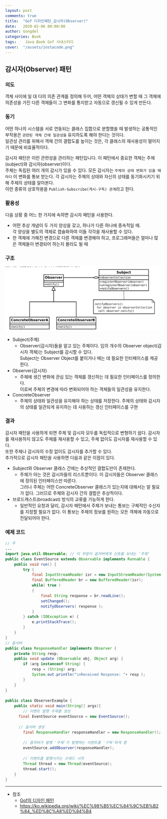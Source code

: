 ```yaml
---
layout: post
comments: true
title:  "Gof 디자인패턴_감시자(Observer)"
date:   2020-02-06 00:00:00
author: Gongdel
categories: Book
tags:	 Java Book Gof 사내스터디
cover:  "/assets/instacode.png"
---
```

## 감시자(Observer) 패턴
### 의도
객체 사이에 일 대 다의 의존 관계를 정의해 두어, 어떤 객체의 상태가 변할 때 그 객체에 의존성을 가진 다른 객체들이 그 변화를 통지받고 자동으로 갱신될 수 있게 만든다.
### 동기
어떤 하나의 시스템을 서로 연동되는 클래스 집합으로 분할했을 때 발생하는 공통적인 부작용은 `관련된 객체 간에 일관성을` 유지하도록 해야 한다는 것이다.  
일관성 관리를 위해서 객체 간의 결합도를 높이는 것은, 각 클래스의 재사용성이 떨어지기 때문에 비효율적이다.  

감시자 패턴은 이런 관련성을 관리하는 패턴입니다. 이 패턴에서 중요한 객체는 주체(subject)와 감시자(observer)이다.  
주체는 독립된 여러 개의 감시가 있을 수 있다. 모든 감시자는 `주체의 상태 변화가 있을 때마다` 이 변화를 통보 받는다. 각 감시자는 주체의 상태와 자신의 상태를 동기화시키기 위해 주체의 상태를 알아본다.  
이런 종류의 상호작용을 `Publish-Subscribe(게시-구독) 관계`라고 한다.

### 활용성  
다음 상황 중 어느 한 가지에 속하면 감시자 패턴을 사용한다.  
+ 어떤 추상 개념이 두 가지 양상을 갖고, 하나가 다른 하나에 종속적일 때.  
	각 양상을 별도의 객체로 캡슐화하여 이들 각각을 재사용할 수 있다.
+ 한 객체에 가해진 변경으로 다른 객체를 변경해야 하고, 프로그래머들은 얼마나 많은 객체들이 변경되어 하는지 몰라도 될 때

### 구조
![alt](/assets/gof/images/gof-design-patterns-observer.png)

+ Subject(주체)
	- Observer(감시자)들을 알고 있는 주체이다. 임의 개수의 Observer object(감시자 객체)는 Subject를 감시할 수 있다.  
		 Subject는 Observer Object를 붙이거나 떼는 데 필요한 인터페이스를 제공한다.
+ Observer(감시자)
	- 주체에 생긴 변화에 관심 있는 객체를 갱신하는 데 필요한 인터페이스를 정의한다.		
	이로써 주체의 변경에 따라 변화되어야 하는 객체들의 일관성을 유지한다.
+ ConcreteObserver
	- 주체의 상태와 일관성을 유지해야 하는 상태를 저장한다. 주체의 상태와 감시자의 상태를 일관되게 유지하는 데 사용하는 갱신 인터페이스를 구현
 
### 결과
감시자 패턴을 사용하게 되면 주체 및 감시자 모두를 독립적으로 변형하기 쉽다. 감시자를 재사용하지 않고도 주체를 재사용할 수 있고, 주체 없이도 감시자를 재사용할 수 있다.  
또한 주체나 감시자의 수정 없이도 감시자를 추가할 수 있다.  
추가적으로 감시자 패턴을 사용하면 다음과 같은 이점이 있다.
- Subject와 Observer 클래스 간에는 추상적인 결합도만이 존재한다.
	- 주체가 아는 것은 감시자들의 리스트뿐이다. 이 감시자들은 Observer 클래스에 정의된 인터페이스만 따른다.  
	그러나 주체는 어떤 ConcreteObserver 클래스가 있는지에 대해서는 알 필요가 없다. 그러므로 주체와 감시자 간의 결합은 추상적이다.
- 브로드캐스트(broadcast) 방식의 교류를 가능하게 한다.
	- 일반적인 요청과 달리, 감시자 패턴에서 주체가 보내는 통보는 구체적인 수신자를 지정할 필요가 없다. 이 통보는 주체의 정보를 원하는 모든 객체에 자동으로 전달되어야 한다.
### 예제 코드
~~~java
// 주
...
import java.util.Observable; // 이 부분이 옵저버에게 신호를 보내는 '주체'
public class EventSource extends Observable implements Runnable {
	public void run() {
		try {
		 	final InputStreamReader isr = new InputStreamReader(System.in);
			final BufferedReader br = new BufferedReader(isr);
			while( true )
			{
				final String response = br.readLine();
				setChanged();
				notifyObservers( response );
			}
		} catch (IOException e) {
			e.printStackTrace();
		}
	}
}
// 옵서버
public class ResponseHandler implements Observer {
	private String resp;
	public void update (Observable obj, Object arg) { 
		if (arg instanceof String) {
			resp = (String) arg;
			System.out.println("\nReceived Response: "+ resp ); 
		}
	}
}

public class ObserverExample {
	public static void main(String[] args){
		// 이벤트 발행 주체를 생성
	  final EventSource eventSource = new EventSource();
		
	  // 옵서버 생성
		final ResponseHandler responseHandler = new ResponseHandler();
		
		// 옵저버가 발행 '주체'가 발행하는 이벤트를 '구독'하게 함
		eventSource.addObserver(responseHandler);
		
		// 이벤트를 발행시키는 쓰레드 시작
		Thread thread = new Thread(eventSource);
		thread.start();
	}
}
~~~

---

- 참조
	+ [Gof의 디자인 패턴](https://www.google.com/search?newwindow=1&sxsrf=ACYBGNTM3TLPpNtM8XVERiP7AyPyLDi3sQ%3A1572758465286&ei=wWO-XfOOEcTGmAWs26i4Cw&q=gof%EC%9D%98+%EB%94%94%EC%9E%90%EC%9D%B8%ED%8C%A8%ED%84%B4&oq=gof&gs_l=psy-ab.1.1.35i39l2j0i67j0j0i131l4j0j0i131.1801221.1802149..1803884...0.1..0.188.465.0j3......0....1..gws-wiz.......0i71.wMtI5vf-WEU)	
	+ <https://ko.wikipedia.org/wiki/%EC%98%B5%EC%84%9C%EB%B2%84_%ED%8C%A8%ED%84%B4>

